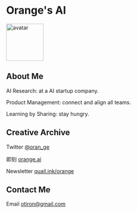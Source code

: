 # Orange's AI
<img src="https://orangesai.com/orange.png" alt="avatar" width="100" height="100">


## About Me

AI Research: at a AI startup company.

Product Management: connect and align all teams.

Learning by Sharing: stay hungry.

## Creative Archive 

Twitter [@oran_ge](https://twitter.com/oran_ge) 

即刻 [orange.ai](https://web.okjike.com/u/FCEA29D3-5BB5-4174-B7A9-1DEE77CEDC46)

Newsletter [quail.ink/orange](https://quail.ink/orange)


## Contact Me

Email <a href="mailto:otiron@gmail.com">otiron@gmail.com</a>

